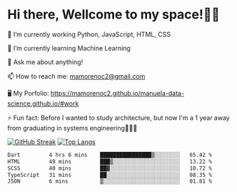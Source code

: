 # Hi there, Wellcome to my space!✌🏾

🔭 I’m currently working Python, JavaScript, HTML, CSS

🌱 I’m currently learning Machine Learning

💬 Ask me about anything!

📫 How to reach me: mamorenoc2@gmail.com

🖥️ My Porfolio: https://mamorenoc2.github.io/manuela-data-science.github.io/#work

⚡ Fun fact: Before I wanted to study architecture, but now I'm a 1 year away from graduating in systems engineering🤣🤣🤣

[![GitHub Streak](https://streak-stats.demolab.com/?user=mamorenoc2&theme=tokyonight_duo)](https://git.io/streak-stats)                 [![Top Langs](https://github-readme-stats.vercel.app/api/top-langs/?username=mamorenoc2&layout=compact&theme=tokyonight)](https://github.com/anuraghazra/github-readme-stats)

<!--START_SECTION:waka-->

```txt
Dart         4 hrs 6 mins    ████████████████▒░░░░░░░░   65.42 %
HTML         49 mins         ███▒░░░░░░░░░░░░░░░░░░░░░   13.22 %
SCSS         40 mins         ██▓░░░░░░░░░░░░░░░░░░░░░░   10.72 %
TypeScript   31 mins         ██░░░░░░░░░░░░░░░░░░░░░░░   08.35 %
JSON         6 mins          ▒░░░░░░░░░░░░░░░░░░░░░░░░   01.81 %
```

<!--END_SECTION:waka-->
